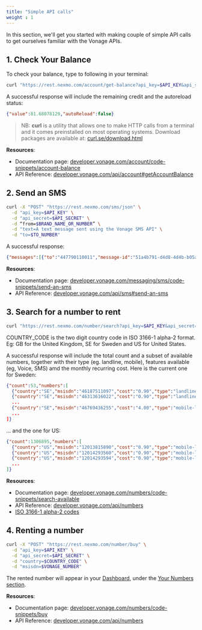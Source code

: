```yaml
---
title: "Simple API calls"
weight : 1
---
```


In this section, we'll get you started with making couple of simple API calls to get ourselves familiar with the Vonage APIs.



## 1. Check Your Balance

To check your balance, type to following in your terminal:

```sh
curl "https://rest.nexmo.com/account/get-balance?api_key=$API_KEY&api_secret=$API_SECRET"
```

A successful response will include the remaining credit and the autoreload status:

```json
{"value":81.68078129,"autoReload":false}
```

> NB: **curl** is a utility that allows one to make HTTP calls from a terminal and it comes preinstalled on most operating systems. Download packages are available at: [curl.se/download.html](https://curl.se/download.html)

**Resources**:

- Documentation page: [developer.vonage.com/account/code-snippets/account-balance](https://developer.vonage.com/account/code-snippets/account-balance)
- API Reference: [developer.vonage.com/api/account#getAccountBalance](https://developer.vonage.com/api/account#getAccountBalance)

## 2. Send an SMS

```sh
curl -X "POST" "https://rest.nexmo.com/sms/json" \
  -d "api_key=$API_KEY" \
  -d "api_secret=$API_SECRET" \
  -d “from=$BRAND_NAME_OR_NUMBER” \
  -d "text=A text message sent using the Vonage SMS API" \
  -d "to=$TO_NUMBER"
```

A successful response:

```json
{"messages":[{"to":"447790110011","message-id":"51a4b791-d4d8-4d4b-b05a-783654d4d7b2","status":"0","remaining-balance":"85.68078129","message-price":"0.04120000","network":"23433"}],"message-count":"1"}
```

**Resources**:

- Documentation page: [developer.vonage.com/messaging/sms/code-snippets/send-an-sms](https://developer.vonage.com/messaging/sms/code-snippets/send-an-sms)
- API Reference: [developer.vonage.com/api/sms#send-an-sms](https://developer.vonage.com/api/sms#send-an-sms)

## 3. Search for a number to rent

```sh
curl "https://rest.nexmo.com/number/search?api_key=$API_KEY&api_secret=$API_SECRET&country=$COUNTRY_CODE"
```

COUNTRY_CODE is the two digit country code in ISO 3166-1 alpha-2 format. Eg: GB for the United Kingdom, SE for Sweden and US for United States.

A successful response will include the total count and a subset of available numbers, together with their type (eg. landline, mobile), features available (eg, Voice, SMS) amd the monthly recurring cost. Here is the current one for Sweden:

```json
{"count":53,"numbers":[
  {"country":"SE","msisdn":"46187511097","cost":"0.90","type":"landline","features":["VOICE"]},  
  {"country":"SE","msisdn":"46313616022","cost":"0.90","type":"landline","features":["VOICE"]},
  ...
  {"country":"SE","msisdn":"46769436255","cost":"4.00","type":"mobile-lvn","features":["VOICE","SMS"]
  ...
]}
```

... and the one for US:

```json
{"count":1306895,"numbers":[
  {"country":"US","msisdn":"12013815890","cost":"0.90","type":"mobile-lvn","features":["VOICE","SMS"]},
  {"country":"US","msisdn":"12014293560","cost":"0.90","type":"mobile-lvn","features":["VOICE","SMS"]},
  {"country":"US","msisdn":"12014293594","cost":"0.90","type":"mobile-lvn","features":["VOICE","SMS"]},
  ...
]}
```

**Resources**:

- Documentation page: [developer.vonage.com/numbers/code-snippets/search-available](https://developer.vonage.com/numbers/code-snippets/bsearch-availableuy)
- API Reference: [developer.vonage.com/api/numbers](https://developer.vonage.com/api/numbers)
- [ISO 3166-1 alpha-2 codes](https://en.wikipedia.org/wiki/ISO_3166-1_alpha-2#Current_codes)

## 4. Renting a number

```sh
curl -X "POST" "https://rest.nexmo.com/number/buy" \
  -d "api_key=$API_KEY" \
  -d "api_secret=$API_SECRET" \
  -d "country=$COUNTRY_CODE" \
  -d "msisdn=$VONAGE_NUMBER"
```

The rented number will appear in your [Dashboard](https://dashboard.vonage.com), under the [Your Numbers section](https://dashboard.nexmo.com/your-numbers).

**Resources**:

- Documentation page: [developer.vonage.com/numbers/code-snippets/buy](https://developer.vonage.com/numbers/code-snippets/buy)
- API Reference: [developer.vonage.com/api/numbers](https://developer.vonage.com/api/numbers)
